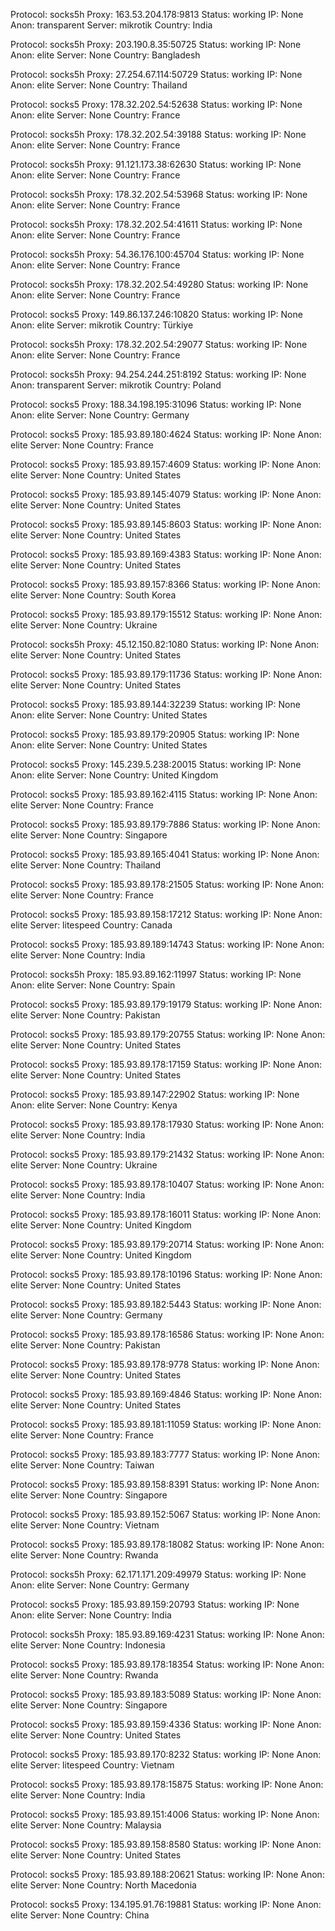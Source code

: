 Protocol: socks5h
Proxy: 163.53.204.178:9813
Status: working
IP: None
Anon: transparent
Server: mikrotik
Country: India

Protocol: socks5h
Proxy: 203.190.8.35:50725
Status: working
IP: None
Anon: elite
Server: None
Country: Bangladesh

Protocol: socks5h
Proxy: 27.254.67.114:50729
Status: working
IP: None
Anon: elite
Server: None
Country: Thailand

Protocol: socks5
Proxy: 178.32.202.54:52638
Status: working
IP: None
Anon: elite
Server: None
Country: France

Protocol: socks5h
Proxy: 178.32.202.54:39188
Status: working
IP: None
Anon: elite
Server: None
Country: France

Protocol: socks5h
Proxy: 91.121.173.38:62630
Status: working
IP: None
Anon: elite
Server: None
Country: France

Protocol: socks5h
Proxy: 178.32.202.54:53968
Status: working
IP: None
Anon: elite
Server: None
Country: France

Protocol: socks5h
Proxy: 178.32.202.54:41611
Status: working
IP: None
Anon: elite
Server: None
Country: France

Protocol: socks5h
Proxy: 54.36.176.100:45704
Status: working
IP: None
Anon: elite
Server: None
Country: France

Protocol: socks5h
Proxy: 178.32.202.54:49280
Status: working
IP: None
Anon: elite
Server: None
Country: France

Protocol: socks5
Proxy: 149.86.137.246:10820
Status: working
IP: None
Anon: elite
Server: mikrotik
Country: Türkiye

Protocol: socks5h
Proxy: 178.32.202.54:29077
Status: working
IP: None
Anon: elite
Server: None
Country: France

Protocol: socks5h
Proxy: 94.254.244.251:8192
Status: working
IP: None
Anon: transparent
Server: mikrotik
Country: Poland

Protocol: socks5
Proxy: 188.34.198.195:31096
Status: working
IP: None
Anon: elite
Server: None
Country: Germany

Protocol: socks5
Proxy: 185.93.89.180:4624
Status: working
IP: None
Anon: elite
Server: None
Country: France

Protocol: socks5
Proxy: 185.93.89.157:4609
Status: working
IP: None
Anon: elite
Server: None
Country: United States

Protocol: socks5
Proxy: 185.93.89.145:4079
Status: working
IP: None
Anon: elite
Server: None
Country: United States

Protocol: socks5
Proxy: 185.93.89.145:8603
Status: working
IP: None
Anon: elite
Server: None
Country: United States

Protocol: socks5
Proxy: 185.93.89.169:4383
Status: working
IP: None
Anon: elite
Server: None
Country: United States

Protocol: socks5
Proxy: 185.93.89.157:8366
Status: working
IP: None
Anon: elite
Server: None
Country: South Korea

Protocol: socks5
Proxy: 185.93.89.179:15512
Status: working
IP: None
Anon: elite
Server: None
Country: Ukraine

Protocol: socks5h
Proxy: 45.12.150.82:1080
Status: working
IP: None
Anon: elite
Server: None
Country: United States

Protocol: socks5
Proxy: 185.93.89.179:11736
Status: working
IP: None
Anon: elite
Server: None
Country: United States

Protocol: socks5
Proxy: 185.93.89.144:32239
Status: working
IP: None
Anon: elite
Server: None
Country: United States

Protocol: socks5
Proxy: 185.93.89.179:20905
Status: working
IP: None
Anon: elite
Server: None
Country: United States

Protocol: socks5
Proxy: 145.239.5.238:20015
Status: working
IP: None
Anon: elite
Server: None
Country: United Kingdom

Protocol: socks5
Proxy: 185.93.89.162:4115
Status: working
IP: None
Anon: elite
Server: None
Country: France

Protocol: socks5
Proxy: 185.93.89.179:7886
Status: working
IP: None
Anon: elite
Server: None
Country: Singapore

Protocol: socks5
Proxy: 185.93.89.165:4041
Status: working
IP: None
Anon: elite
Server: None
Country: Thailand

Protocol: socks5
Proxy: 185.93.89.178:21505
Status: working
IP: None
Anon: elite
Server: None
Country: France

Protocol: socks5
Proxy: 185.93.89.158:17212
Status: working
IP: None
Anon: elite
Server: litespeed
Country: Canada

Protocol: socks5
Proxy: 185.93.89.189:14743
Status: working
IP: None
Anon: elite
Server: None
Country: India

Protocol: socks5h
Proxy: 185.93.89.162:11997
Status: working
IP: None
Anon: elite
Server: None
Country: Spain

Protocol: socks5
Proxy: 185.93.89.179:19179
Status: working
IP: None
Anon: elite
Server: None
Country: Pakistan

Protocol: socks5
Proxy: 185.93.89.179:20755
Status: working
IP: None
Anon: elite
Server: None
Country: United States

Protocol: socks5
Proxy: 185.93.89.178:17159
Status: working
IP: None
Anon: elite
Server: None
Country: United States

Protocol: socks5
Proxy: 185.93.89.147:22902
Status: working
IP: None
Anon: elite
Server: None
Country: Kenya

Protocol: socks5
Proxy: 185.93.89.178:17930
Status: working
IP: None
Anon: elite
Server: None
Country: India

Protocol: socks5
Proxy: 185.93.89.179:21432
Status: working
IP: None
Anon: elite
Server: None
Country: Ukraine

Protocol: socks5
Proxy: 185.93.89.178:10407
Status: working
IP: None
Anon: elite
Server: None
Country: India

Protocol: socks5
Proxy: 185.93.89.178:16011
Status: working
IP: None
Anon: elite
Server: None
Country: United Kingdom

Protocol: socks5
Proxy: 185.93.89.179:20714
Status: working
IP: None
Anon: elite
Server: None
Country: United Kingdom

Protocol: socks5
Proxy: 185.93.89.178:10196
Status: working
IP: None
Anon: elite
Server: None
Country: United States

Protocol: socks5
Proxy: 185.93.89.182:5443
Status: working
IP: None
Anon: elite
Server: None
Country: Germany

Protocol: socks5
Proxy: 185.93.89.178:16586
Status: working
IP: None
Anon: elite
Server: None
Country: Pakistan

Protocol: socks5
Proxy: 185.93.89.178:9778
Status: working
IP: None
Anon: elite
Server: None
Country: United States

Protocol: socks5
Proxy: 185.93.89.169:4846
Status: working
IP: None
Anon: elite
Server: None
Country: United States

Protocol: socks5
Proxy: 185.93.89.181:11059
Status: working
IP: None
Anon: elite
Server: None
Country: France

Protocol: socks5
Proxy: 185.93.89.183:7777
Status: working
IP: None
Anon: elite
Server: None
Country: Taiwan

Protocol: socks5
Proxy: 185.93.89.158:8391
Status: working
IP: None
Anon: elite
Server: None
Country: Singapore

Protocol: socks5
Proxy: 185.93.89.152:5067
Status: working
IP: None
Anon: elite
Server: None
Country: Vietnam

Protocol: socks5
Proxy: 185.93.89.178:18082
Status: working
IP: None
Anon: elite
Server: None
Country: Rwanda

Protocol: socks5h
Proxy: 62.171.171.209:49979
Status: working
IP: None
Anon: elite
Server: None
Country: Germany

Protocol: socks5
Proxy: 185.93.89.159:20793
Status: working
IP: None
Anon: elite
Server: None
Country: India

Protocol: socks5h
Proxy: 185.93.89.169:4231
Status: working
IP: None
Anon: elite
Server: None
Country: Indonesia

Protocol: socks5
Proxy: 185.93.89.178:18354
Status: working
IP: None
Anon: elite
Server: None
Country: Rwanda

Protocol: socks5
Proxy: 185.93.89.183:5089
Status: working
IP: None
Anon: elite
Server: None
Country: Singapore

Protocol: socks5
Proxy: 185.93.89.159:4336
Status: working
IP: None
Anon: elite
Server: None
Country: United States

Protocol: socks5
Proxy: 185.93.89.170:8232
Status: working
IP: None
Anon: elite
Server: litespeed
Country: Vietnam

Protocol: socks5
Proxy: 185.93.89.178:15875
Status: working
IP: None
Anon: elite
Server: None
Country: India

Protocol: socks5
Proxy: 185.93.89.151:4006
Status: working
IP: None
Anon: elite
Server: None
Country: Malaysia

Protocol: socks5
Proxy: 185.93.89.158:8580
Status: working
IP: None
Anon: elite
Server: None
Country: United States

Protocol: socks5
Proxy: 185.93.89.188:20621
Status: working
IP: None
Anon: elite
Server: None
Country: North Macedonia

Protocol: socks5
Proxy: 134.195.91.76:19881
Status: working
IP: None
Anon: elite
Server: None
Country: China

